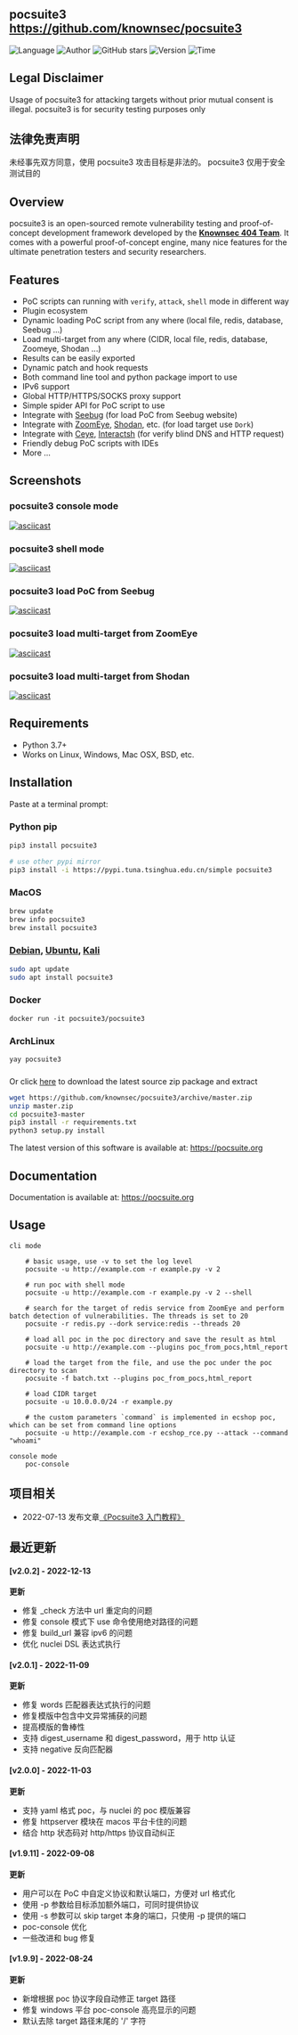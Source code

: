 ## pocsuite3 <https://github.com/knownsec/pocsuite3>
<!--auto_detail_badge_begin_0b490ffb61b26b45de3ea5d7dd8a582e-->
![Language](https://img.shields.io/badge/Language-Python-blue)
![Author](https://img.shields.io/badge/Author-knownsec404-orange)
![GitHub stars](https://img.shields.io/github/stars/knownsec/pocsuite3.svg?style=flat&logo=github)
![Version](https://img.shields.io/badge/Version-V2.0.2-red)
![Time](https://img.shields.io/badge/Join-20200821-green)
<!--auto_detail_badge_end_fef74f2d7ea73fcc43ff78e05b1e7451-->

## Legal Disclaimer
Usage of pocsuite3 for attacking targets without prior mutual consent is illegal.
pocsuite3 is for security testing purposes only

## 法律免责声明
未经事先双方同意，使用 pocsuite3 攻击目标是非法的。
pocsuite3 仅用于安全测试目的

## Overview

pocsuite3 is an open-sourced remote vulnerability testing and proof-of-concept development framework developed by the [**Knownsec 404 Team**](http://www.knownsec.com/). 
It comes with a powerful proof-of-concept engine, many nice features for the ultimate penetration testers and security researchers.

## Features
* PoC scripts can running with `verify`, `attack`, `shell` mode in different way
* Plugin ecosystem
* Dynamic loading PoC script from any where (local file, redis, database, Seebug ...)
* Load multi-target from any where (CIDR, local file, redis, database, Zoomeye, Shodan ...)
* Results can be easily exported
* Dynamic patch and hook requests 
* Both command line tool and python package import to use
* IPv6 support
* Global HTTP/HTTPS/SOCKS proxy support
* Simple spider API for PoC script to use
* Integrate with [Seebug](https://www.seebug.org) (for load PoC from Seebug website)
* Integrate with [ZoomEye](https://www.zoomeye.org), [Shodan](https://www.shodan.io), etc.  (for load target use `Dork`)
* Integrate with [Ceye](http://ceye.io/), [Interactsh](https://github.com/projectdiscovery/interactsh) (for verify blind DNS and HTTP request)
* Friendly debug PoC scripts with IDEs
* More ...

## Screenshots

### pocsuite3 console mode
[![asciicast](https://asciinema.org/a/219356.png)](https://asciinema.org/a/219356)

### pocsuite3 shell mode
[![asciicast](https://asciinema.org/a/203101.png)](https://asciinema.org/a/203101)

### pocsuite3 load PoC from Seebug 
[![asciicast](https://asciinema.org/a/207350.png)](https://asciinema.org/a/207350)

### pocsuite3 load multi-target from ZoomEye
[![asciicast](https://asciinema.org/a/133344.png)](https://asciinema.org/a/133344)

### pocsuite3 load multi-target from Shodan
[![asciicast](https://asciinema.org/a/207349.png)](https://asciinema.org/a/207349)

## Requirements

- Python 3.7+
- Works on Linux, Windows, Mac OSX, BSD, etc.

## Installation

Paste at a terminal prompt:

### Python pip

``` bash
pip3 install pocsuite3

# use other pypi mirror
pip3 install -i https://pypi.tuna.tsinghua.edu.cn/simple pocsuite3
```

### MacOS

``` bash
brew update
brew info pocsuite3
brew install pocsuite3
```

### [Debian](https://tracker.debian.org/pkg/pocsuite3), [Ubuntu](https://launchpad.net/ubuntu/+source/pocsuite3), [Kali](http://pkg.kali.org/pkg/pocsuite3)

``` bash
sudo apt update
sudo apt install pocsuite3
```

### Docker

```
docker run -it pocsuite3/pocsuite3
```

### ArchLinux

``` bash
yay pocsuite3
```

###

Or click [here](https://github.com/knownsec/pocsuite3/archive/master.zip) to download the latest source zip package and extract

``` bash
wget https://github.com/knownsec/pocsuite3/archive/master.zip
unzip master.zip
cd pocsuite3-master
pip3 install -r requirements.txt
python3 setup.py install
```


The latest version of this software is available at: https://pocsuite.org

## Documentation

Documentation is available at: https://pocsuite.org

## Usage

```
cli mode

	# basic usage, use -v to set the log level
	pocsuite -u http://example.com -r example.py -v 2

	# run poc with shell mode
	pocsuite -u http://example.com -r example.py -v 2 --shell

	# search for the target of redis service from ZoomEye and perform batch detection of vulnerabilities. The threads is set to 20
	pocsuite -r redis.py --dork service:redis --threads 20

	# load all poc in the poc directory and save the result as html
	pocsuite -u http://example.com --plugins poc_from_pocs,html_report

	# load the target from the file, and use the poc under the poc directory to scan
	pocsuite -f batch.txt --plugins poc_from_pocs,html_report

	# load CIDR target
	pocsuite -u 10.0.0.0/24 -r example.py

	# the custom parameters `command` is implemented in ecshop poc, which can be set from command line options
	pocsuite -u http://example.com -r ecshop_rce.py --attack --command "whoami"

console mode
    poc-console
```

<!--auto_detail_active_begin_e1c6fb434b6f0baf6912c7a1934f772b-->
## 项目相关

- 2022-07-13 发布文章[《Pocsuite3 入门教程》](https://paper.seebug.org/1931/)

## 最近更新

#### [v2.0.2] - 2022-12-13

**更新**  
- 修复 _check 方法中 url 重定向的问题  
- 修复 console 模式下 use 命令使用绝对路径的问题  
- 修复 build_url 兼容 ipv6 的问题  
- 优化 nuclei DSL 表达式执行

#### [v2.0.1] - 2022-11-09

**更新**
  - 修复 words 匹配器表达式执行的问题  
- 修复模版中包含中文异常捕获的问题  
- 提高模版的鲁棒性  
- 支持 digest_username 和 digest_password，用于 http 认证  
- 支持 negative 反向匹配器

#### [v2.0.0] - 2022-11-03

**更新**  
- 支持 yaml 格式 poc，与 nuclei 的 poc 模版兼容  
- 修复 httpserver 模块在 macos 平台卡住的问题  
- 结合 http 状态码对 http/https 协议自动纠正

#### [v1.9.11] - 2022-09-08

**更新**  
- 用户可以在 PoC 中自定义协议和默认端口，方便对 url 格式化  
- 使用 -p 参数给目标添加额外端口，可同时提供协议  
- 使用 -s 参数可以 skip target 本身的端口，只使用 -p 提供的端口  
- poc-console 优化  
- 一些改进和 bug 修复

#### [v1.9.9] - 2022-08-24

**更新**  
- 新增根据 poc 协议字段自动修正 target 路径  
- 修复 windows 平台 poc-console 高亮显示的问题  
- 默认去除 target 路径末尾的 '/' 字符

<!--auto_detail_active_end_f9cf7911015e9913b7e691a7a5878527-->
